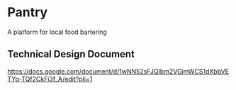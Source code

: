 # Pantry
A platform for local food bartering

## Technical Design Document
https://docs.google.com/document/d/1wNN52sFJQIbm2VGjmWCS1dXbbVETYq-TQf2CkFi3f_A/edit?pli=1
